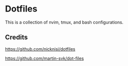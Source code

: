 # Dotfiles

This is a collection of nvim, tmux, and bash configurations.

## Credits

https://github.com/nicknisi/dotfiles

https://github.com/martin-svk/dot-files
